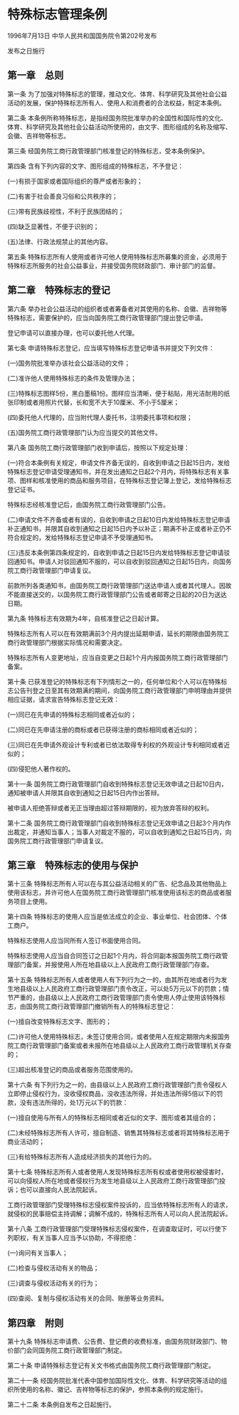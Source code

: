 # 特殊标志管理条例

1996年7月13日 中华人民共和国国务院令第202号发布

发布之日施行

<!-- INFO END -->

## 第一章　总则

第一条 为了加强对特殊标志的管理，推动文化、体育、科学研究及其他社会公益活动的发展，保护特殊标志所有人、使用人和消费者的合法权益，制定本条例。

第二条 本条例所称特殊标志，是指经国务院批准举办的全国性和国际性的文化、体育、科学研究及其他社会公益活动所使用的，由文字、图形组成的名称及缩写、会徽、吉祥物等标志。

第三条 经国务院工商行政管理部门核准登记的特殊标志，受本条例保护。

第四条 含有下列内容的文字、图形组成的特殊标志，不予登记：

(一)有损于国家或者国际组织的尊严或者形象的；

(二)有害于社会善良习俗和公共秩序的；

(三)带有民族歧视性，不利于民族团结的；

(四)缺乏显著性，不便于识别的；

(五)法律、行政法规禁止的其他内容。

第五条 特殊标志所有人使用或者许可他人使用特殊标志所募集的资金，必须用于特殊标志所服务的社会公益事业，并接受国务院财政部门、审计部门的监督。

## 第二章　特殊标志的登记

第六条 举办社会公益活动的组织者或者筹备者对其使用的名称、会徽、吉祥物等特殊标志，需要保护的，应当向国务院工商行政管理部门提出登记申请。

登记申请可以直接办理，也可以委托他人代理。

第七条 申请特殊标志登记，应当填写特殊标志登记申请书并提交下列文件：

(一)国务院批准举办该社会公益活动的文件；

(二)准许他人使用特殊标志的条件及管理办法；

(三)特殊标志图样5份，黑白墨稿1份。图样应当清晰，便于粘贴，用光洁耐用的纸张印制或者用照片代替，长和宽不大于10厘米、不小于5厘米；

(四)委托他人代理的，应当附代理人委托书，注明委托事项和权限；

(五)国务院工商行政管理部门认为应当提交的其他文件。

第八条 国务院工商行政管理部门收到申请后，按照以下规定处理：

(一)符合本条例有关规定，申请文件齐备无误的，自收到申请之日起15日内，发给特殊标志登记申请受理通知书，并在发出通知之日起2个月内，将特殊标志有关事项、图样和核准使用的商品和服务项目，在特殊标志登记簿上登记，发给特殊标志登记证书。

特殊标志经核准登记后，由国务院工商行政管理部门公告。

(二)申请文件不齐备或者有误的，自收到申请之日起10日内发给特殊标志登记申请补正通知书，并限其自收到通知之日起15日内予以补正；期满不补正或者补正仍不符合规定的，发给特殊标志登记申请不予受理通知书。

(三)违反本条例第四条规定的，自收到申请之日起15日内发给特殊标志登记申请驳回通知书。申请人对驳回通知不服的，可以自收到驳回通知之日起15日内，向国务院工商行政管理部门申请复议。

前款所列各类通知书，由国务院工商行政管理部门送达申请人或者其代理人。因故不能直接送交的，以国务院工商行政管理部门公告或者邮寄之日起的20日为送达日期。

第九条 特殊标志有效期为4年，自核准登记之日起计算。

特殊标志所有人可以在有效期满前3个月内提出延期申请，延长的期限由国务院工商行政管理部门根据实际情况和需要决定。

特殊标志所有人变更地址，应当自变更之日起1个月内报国务院工商行政管理部门备案。

第十条 已获准登记的特殊标志有下列情形之一的，任何单位和个人可以在特殊标志公告刊登之日至其有效期满的期间，向国务院工商行政管理部门申明理由并提供相应证据，请求宣告特殊标志登记无效：

(一)同已在先申请的特殊标志相同或者近似的；

(二)同已在先申请注册的商标或者已获得注册的商标相同或者近似的；

(三)同已在先申请外观设计专利或者已依法取得专利权的外观设计专利相同或者近似的；

(四)侵犯他人著作权的。

第十一条 国务院工商行政管理部门自收到特殊标志登记无效申请之日起10日内，通知被申请人并限其自收到通知之日起15日内作出答辩。

被申请人拒绝答辩或者无正当理由超过答辩期限的，视为放弃答辩的权利。

第十二条 国务院工商行政管理部门自收到特殊标志登记无效申请之日起3个月内作出裁定，并通知当事人；当事人对裁定不服的，可以自收到通知之日起15日内，向国务院工商行政管理部门申请复议。

## 第三章　特殊标志的使用与保护

第十三条 特殊标志所有人可以在与其公益活动相关的广告、纪念品及其他物品上使用该标志，并许可他人在国务院工商行政管理部门核准使用该标志的商品或者服务项目上使用。

第十四条 特殊标志的使用人应当是依法成立的企业、事业单位、社会团体、个体工商户。

特殊标志使用人应当同所有人签订书面使用合同。

特殊标志使用人应当自合同签订之日起1个月内，将合同副本报国务院工商行政管理部门备案，并报使用人所在地县级以上人民政府工商行政管理部门存查。

第十五条 特殊标志所有人或者使用人有下列行为之一的，由其所在地或者行为发生地县级以上人民政府工商行政管理部门责令改正，可以处5万元以下的罚款；情节严重的，由县级以上人民政府工商行政管理部门责令使用人停止使用该特殊标志，由国务院工商行政管理部门撤销所有人的特殊标志登记：

(一)擅自改变特殊标志文字、图形的；

(二)许可他人使用特殊标志，未签订使用合同，或者使用人在规定期限内未报国务院工商行政管理部门备案或者未报所在地县级以上人民政府工商行政管理机关存查的；

(三)超出核准登记的商品或者服务范围使用的。

第十六条 有下列行为之一的，由县级以上人民政府工商行政管理部门责令侵权人立即停止侵权行为，没收侵权商品，没收违法所得，并处违法所得5倍以下的罚款，没有违法所得的，处1万元以下的罚款：

(一)擅自使用与所有人的特殊标志相同或者近似的文字、图形或者其组合的；

(二)未经特殊标志所有人许可，擅自制造、销售其特殊标志或者将其特殊标志用于商业活动的；

(三)有给特殊标志所有人造成经济损失的其他行为的。

第十七条 特殊标志所有人或者使用人发现特殊标志所有权或者使用权被侵害时，可以向侵权人所在地或者侵权行为发生地县级以上人民政府工商行政管理部门投诉；也可以直接向人民法院起诉。

工商行政管理部门受理特殊标志侵权案件投诉的，应当依特殊标志所有人的请求，就侵权的民事赔偿主持调解；调解不成的，特殊标志所有人可以向人民法院起诉。

第十八条 工商行政管理部门受理特殊标志侵权案件，在调查取证时，可以行使下列职权，有关当事人应当予以协助，不得拒绝：

(一)询问有关当事人；

(二)检查与侵权活动有关的物品；

(三)调查与侵权活动有关的行为；

(四)查阅、复制与侵权活动有关的合同、账册等业务资料。

## 第四章　附则

第十九条 特殊标志申请费、公告费、登记费的收费标准，由国务院财政部门、物价部门会同国务院工商行政管理部门制定。

第二十条 申请特殊标志登记有关文书格式由国务院工商行政管理部门制定。

第二十一条 经国务院批准代表中国参加国际性文化、体育、科学研究等活动的组织所使用的名称、徽记、吉祥物等标志的保护，参照本条例的规定施行。

第二十二条 本条例自发布之日起施行。